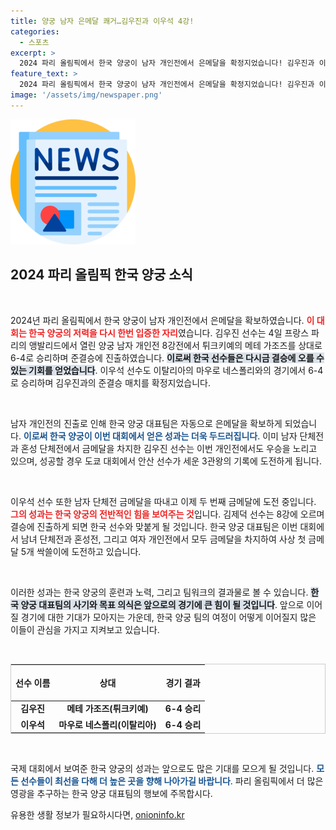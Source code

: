 ```yaml
---
title: 양궁 남자 은메달 쾌거…김우진과 이우석 4강!
categories:
  - 스포츠
excerpt: >
  2024 파리 올림픽에서 한국 양궁이 남자 개인전에서 은메달을 확정지었습니다! 김우진과 이우석의 격돌로 탄생한 이번 성과, 그리고 금메달 5개 싹쓸이에 도전하는 한국 양궁의 행보를 놓치지 마세요!
feature_text: >
  2024 파리 올림픽에서 한국 양궁이 남자 개인전에서 은메달을 확정지었습니다! 김우진과 이우석의 격돌로 탄생한 이번 성과, 그리고 금메달 5개 싹쓸이에 도전하는 한국 양궁의 행보를 놓치지 마세요!
image: '/assets/img/newspaper.png'
---
```


<p><img src="/assets/img/newspaper.png" alt="kimp 속보" /></p>

<h2 data-ke-size="size26">2024 파리 올림픽 한국 양궁 소식</h2>

<p data-ke-size="size16">&nbsp;</p>

<p>2024년 파리 올림픽에서 한국 양궁이 남자 개인전에서 은메달을 확보하였습니다. <b><span style="color: #ee2323;">이 대회는 한국 양궁의 저력을 다시 한번 입증한 자리</span></b>였습니다. 김우진 선수는 4일 프랑스 파리의 앵발리드에서 열린 양궁 남자 개인전 8강전에서 튀크키예의 메테 가조즈를 상대로 6-4로 승리하며 준결승에 진출하였습니다. <b><span style="background-color: #21538527;">이로써 한국 선수들은 다시금 결승에 오를 수 있는 기회를 얻었습니다</span></b>. 이우석 선수도 이탈리아의 마우로 네스폴리와의 경기에서 6-4로 승리하며 김우진과의 준결승 매치를 확정지었습니다. </p>

<p data-ke-size="size16">&nbsp;</p>

<p>남자 개인전의 진출로 인해 한국 양궁 대표팀은 자동으로 은메달을 확보하게 되었습니다. <b><span style="color: #1a5490;">이로써 한국 양궁이 이번 대회에서 얻은 성과는 더욱 두드러집니다</span></b>. 이미 남자 단체전과 혼성 단체전에서 금메달을 차지한 김우진 선수는 이번 개인전에서도 우승을 노리고 있으며, 성공할 경우 도쿄 대회에서 안산 선수가 세운 3관왕의 기록에 도전하게 됩니다. </p>

<p data-ke-size="size16">&nbsp;</p>

<p>이우석 선수 또한 남자 단체전 금메달을 따내고 이제 두 번째 금메달에 도전 중입니다. <b><span style="color: #ee2323;">그의 성과는 한국 양궁의 전반적인 힘을 보여주는 것</span></b>입니다. 김제덕 선수는 8강에 오르며 결승에 진출하게 되면 한국 선수와 맞붙게 될 것입니다. 한국 양궁 대표팀은 이번 대회에서 남녀 단체전과 혼성전, 그리고 여자 개인전에서 모두 금메달을 차지하여 사상 첫 금메달 5개 싹쓸이에 도전하고 있습니다.</p>

<p data-ke-size="size16">&nbsp;</p>

<p>이러한 성과는 한국 양궁의 훈련과 노력, 그리고 팀워크의 결과물로 볼 수 있습니다. <b><span style="background-color: #21538527;">한국 양궁 대표팀의 사기와 목표 의식은 앞으로의 경기에 큰 힘이 될 것입니다</span></b>. 앞으로 이어질 경기에 대한 기대가 모아지는 가운데, 한국 양궁 팀의 여정이 어떻게 이어질지 많은 이들이 관심을 가지고 지켜보고 있습니다.</p>

<p data-ke-size="size16">&nbsp;</p>

<table style="width:100%; border: 1px solid #ccc;">
    <thead>
        <tr>
            <th style="text-align: center; height: 50px;"><b>선수 이름</b></th>
            <th style="text-align: center; height: 50px;"><b>상대</b></th>
            <th style="text-align: center; height: 50px;"><b>경기 결과</b></th>
        </tr>
    </thead>
    <tbody>
        <tr>
            <td style="text-align: center; height: 17px;"><b>김우진</b></td>
            <td style="text-align: center; height: 17px;"><b>메테 가조즈(튀크키예)</b></td>
            <td style="text-align: center; height: 17px;"><b>6-4 승리</b></td>
        </tr>
        <tr>
            <td style="text-align: center; height: 17px;"><b>이우석</b></td>
            <td style="text-align: center; height: 17px;"><b>마우로 네스폴리(이탈리아)</b></td>
            <td style="text-align: center; height: 17px;"><b>6-4 승리</b></td>
        </tr>
    </tbody>
</table>

<p data-ke-size="size16">&nbsp;</p>

<p>국제 대회에서 보여준 한국 양궁의 성과는 앞으로도 많은 기대를 모으게 될 것입니다. <b><span style="color: #1a5490;">모든 선수들이 최선을 다해 더 높은 곳을 향해 나아가길 바랍니다</span></b>. 파리 올림픽에서 더 많은 영광을 추구하는 한국 양궁 대표팀의 행보에 주목합시다.</p>
유용한 생활 정보가 필요하시다면, <a href="https://onioninfo.kr" rel="dofollow">onioninfo.kr</a>


